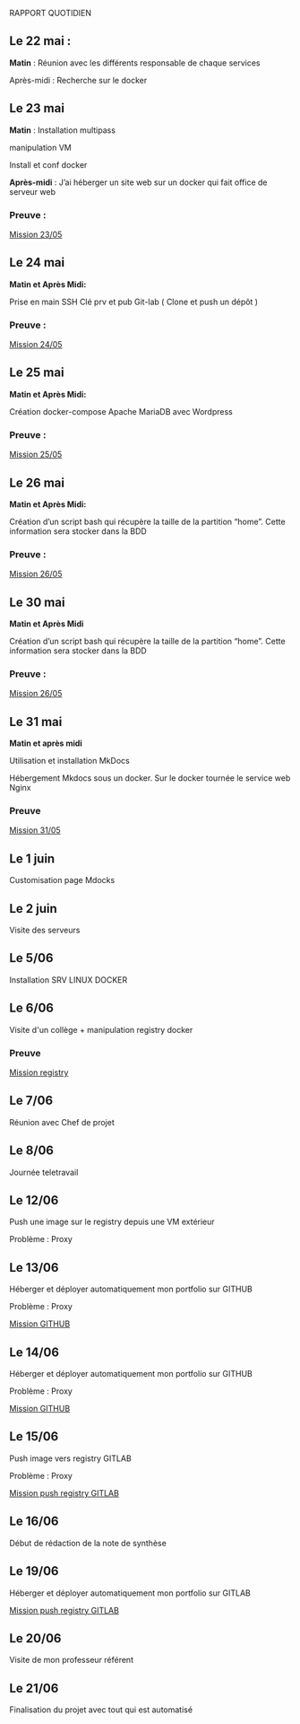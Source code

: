 RAPPORT QUOTIDIEN


## Le 22 mai : 

**Matin** : Réunion avec les différents responsable de chaque services


Après-midi :
Recherche sur le docker 




## Le 23 mai

**Matin** : Installation multipass
 
manipulation VM

Install et conf docker 

**Après-midi** : J’ai héberger un site web sur un docker qui fait office de serveur web

### Preuve : 

[Mission 23/05](https://antoninlcs.github.io/Porfolio/Stage%20CD%2072/Documentation/Multipass%26docker/)




## Le 24 mai


**Matin et Après Midi:** 

Prise en main SSH 
Clé prv et pub
Git-lab ( Clone et push un dépôt ) 

### Preuve :

[Mission 24/05](https://antoninlcs.github.io/Porfolio/Stage%20CD%2072/Documentation/GITLAB/)



## Le 25 mai 

**Matin et Après Midi:** 

Création docker-compose
Apache MariaDB
avec Wordpress

### Preuve :

[Mission 25/05](https://antoninlcs.github.io/Porfolio/Stage%20CD%2072/Documentation/Docker-compose/)



## Le 26 mai 

**Matin et Après Midi:**  

Création d’un script bash qui récupère la taille de la partition “home”. Cette information sera stocker dans la BDD

### Preuve :

[Mission 26/05](https://antoninlcs.github.io/Porfolio/Stage%20CD%2072/Documentation/Script/)



## Le 30 mai 

**Matin et Après Midi**

Création d’un script bash qui récupère la taille de la partition “home”. Cette information sera stocker dans la BDD


### Preuve :

[Mission 26/05](https://antoninlcs.github.io/Porfolio/Stage%20CD%2072/Documentation/Script/)



## Le 31 mai 

**Matin et après midi**

Utilisation et installation MkDocs

Hébergement Mkdocs sous un docker. Sur le docker tournée le service web Nginx

### Preuve 

[Mission 31/05](https://antoninlcs.github.io/Porfolio/Stage%20CD%2072/Documentation/Mkdocs/)


## Le 1 juin

Customisation page Mdocks 



## Le 2 juin

Visite des serveurs 


## Le 5/06 

Installation SRV LINUX DOCKER 


## Le 6/06 

Visite d'un collège + manipulation registry docker 

### Preuve 

[Mission registry](https://antoninlcs.github.io/Porfolio/Stage%20CD%2072/Documentation/Registry%20docker/#installation-registry-docker)


## Le 7/06

Réunion avec Chef de projet 

## Le 8/06

Journée teletravail

## Le 12/06

Push une image sur le registry depuis une VM extérieur 

Problème : Proxy

##  Le 13/06

Héberger et déployer automatiquement mon portfolio sur GITHUB 

Problème : Proxy

[Mission GITHUB](https://antoninlcs.github.io/Porfolio/Stage%20CD%2072/Documentation/GITHUB/)


## Le 14/06 

Héberger et déployer automatiquement mon portfolio sur GITHUB 

Problème : Proxy

[Mission GITHUB](https://antoninlcs.github.io/Porfolio/Stage%20CD%2072/Documentation/GITHUB/)


## Le 15/06

Push image vers registry GITLAB 

Problème : Proxy

[Mission push registry GITLAB](https://antoninlcs.github.io/Porfolio/Stage%20CD%2072/Documentation/gitlab-ci.yml/)

## Le 16/06

Début de rédaction de la note de synthèse 

## Le 19/06 

Héberger et déployer automatiquement mon portfolio sur GITLAB 

[Mission push registry GITLAB](https://antoninlcs.github.io/Porfolio/Stage%20CD%2072/Documentation/gitlab-ci.yml/)



## Le 20/06 

Visite de mon professeur référent 

## Le 21/06

Finalisation du projet avec tout qui est automatisé































































